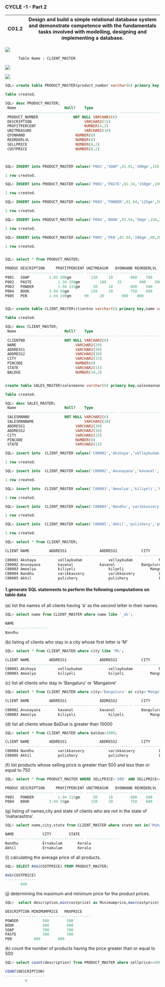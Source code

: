 ### CYCLE -1 - Part 2

|  CO1.2 |  Design and build a simple relational database system and demonstrate competence with the fundamentals tasks involved with modelling, designing and implementing a database. |
|---|---|

![](https://github.com/taraxdev/FISAT-LAB/blob/main/assets/C011.png)

          Table Name : CLIENT_MASTER

![](https://github.com/taraxdev/FISAT-LAB/blob/main/assets/C012.png)

![](https://github.com/taraxdev/FISAT-LAB/blob/main/assets/C013.png)


```sql
SQL> create table PRODUCT_MASTER(product_number varchar(6) primary key,description varchar(15),profitpercent number(4,2),unitmeasure varchar(10),qyonhand number(8),reorderlvl number(8),sellprice number(8,2),costprice number(8,2));

Table created.

SQL> desc PRODUCT_MASTER;
 Name					   Null?    Type
 ----------------------------------------- -------- ----------------------------
 PRODUCT_NUMBER 			   NOT NULL VARCHAR2(6)
 DESCRIPTION					    VARCHAR2(15)
 PROFITPERCENT					    NUMBER(4,2)
 UNITMEASURE					    VARCHAR2(10)
 QYONHAND					    NUMBER(8)
 REORDERLVL					    NUMBER(8)
 SELLPRICE					    NUMBER(8,2)
 COSTPRICE					    NUMBER(8,2)



SQL> INSERT into PRODUCT_MASTER values('P001','SOAP',01.01,'200gm',150,10,800,700);

1 row created.

SQL> INSERT into PRODUCT_MASTER values('P002','PASTE',01.34,'150gm',100,15,400,390);

1 row created.

SQL> INSERT into PRODUCT_MASTER values('P003','POWDER',01.94,'115gm',50,18,600,580);

1 row created.

SQL> INSERT into PRODUCT_MASTER values('P004','BOOK',03.94,'50gm',150,20,750,680);

1 row created.

SQL> INSERT into PRODUCT_MASTER values('P005','PEN',02.94,'190gm',90,20,980,880);

1 row created.


SQL> select * from PRODUCT_MASTER;

PRODUC DESCRIPTION     PROFITPERCENT UNITMEASUR   QYONHAND REORDERLVL  SELLPRICE  COSTPRICE
------ --------------- ------------- ---------- ---------- ---------- ---------- ----------
P001   SOAP			1.01 200gm	       150	   10	     800	700
P002   PASTE			1.34 150gm	       100	   15	     400	390
P003   POWDER			1.94 115gm		50	   18	     600	580
P004   BOOK			3.94 50gm	       150	   20	     750	680
P005   PEN			2.94 190gm		90	   20	     980	880


SQL> create table CLIENT_MASTER(clientno varchar(6) primary key,name varchar(20),address1 varchar(30),address2 varchar(30),city  varchar(15),pincode number(8),state varchar(15),baldue number(10,2));

Table created.

SQL> desc CLIENT_MASTER;
 Name					   Null?    Type
 ----------------------------------------- -------- ----------------------------
 CLIENTNO				   NOT NULL VARCHAR2(6)
 NAME						    VARCHAR2(20)
 ADDRESS1					    VARCHAR2(30)
 ADDRESS2					    VARCHAR2(30)
 CITY						    VARCHAR2(15)
 PINCODE					    NUMBER(8)
 STATE						    VARCHAR2(15)
 BALDUE 					    NUMBER(10,2)


create table SALES_MASTER(salesmanno varchar(6) primary key,salesmanname varchar(20),address1 varchar(30),address2 varchar(30),city varchar(15),pincode number(8),state varchar(15));

Table created.

SQL> desc SALES_MASTER;
 Name					   Null?    Type
 ----------------------------------------- -------- ----------------------------
 SALESMANNO				   NOT NULL VARCHAR2(6)
 SALESMANNAME					    VARCHAR2(20)
 ADDRESS1					    VARCHAR2(30)
 ADDRESS2					    VARCHAR2(30)
 CITY						    VARCHAR2(15)
 PINCODE					    NUMBER(8)
 STATE						    VARCHAR2(15)

SQL> insert into  CLIENT_MASTER values('C00001','Akshaya','vellaykudam','vellaykudam','Mumbai',683545,'Maharashtra',900);

1 row created.

SQL> insert into  CLIENT_MASTER values('C00002','Anunayana','kavanal','kavanal','Banguluru',683549,'Maharashtra',800);

1 row created.

SQL> insert into  CLIENT_MASTER values('C00003','Amoolya','kiliyeli','kilyeli','Manguluru',683579,'Maharashtra',1000);

1 row created.

SQL> insert into  CLIENT_MASTER values('C00004','Nandhu','varikkassery','varikkassery','Ernakulam',683565,'Kerala',1500);

1 row created.

SQL> insert into  CLIENT_MASTER values('C00005','Akhil','pulishery','pulishery','Ernakulam',683535,'Kerala',1700);

1 row created.

SQL> select * from CLIENT_MASTER;

CLIENT NAME		    ADDRESS1			   ADDRESS2			  CITY		     PINCODE STATE		 BALDUE
------ -------------------- ------------------------------ ------------------------------ --------------- ---------- --------------- ----------
C00001 Akshaya		    vellaykudam 		   vellaykudam			  Mumbai	      683545 Maharashtra	    900
C00002 Anunayana	    kavanal			   kavanal			  Banguluru	      683549 Maharashtra	    800
C00003 Amoolya		    kiliyeli			   kilyeli			  Manguluru	      683579 Maharashtra	   1000
C00004 Nandhu		    varikkassery		   varikkassery 		  Ernakulam	      683565 Kerala		   1500
C00005 Akhil		    pulishery			   pulishery			  Ernakulam	      683535 Kerala		   1700

```



#### 1.generate SQL statements to perform the following computations on table data

(a) list the names of all clients having ‘a’ as the second letter in their names. 

```sql
SQL> select name from CLIENT_MASTER where name like '_a%';

NAME
--------------------
Nandhu
```

(b) listing of clients who stay in a city whose first letter is ‘M’ 

```sql
SQL> select * from CLIENT_MASTER where city like 'M%';

CLIENT NAME		    ADDRESS1			   ADDRESS2			  CITY		     PINCODE STATE		 BALDUE
------ -------------------- ------------------------------ ------------------------------ --------------- ---------- --------------- ----------
C00001 Akshaya		    vellaykudam 		   vellaykudam			  Mumbai	      683545 Maharashtra	    900
C00003 Amoolya		    kiliyeli			   kilyeli			  Manguluru	      683579 Maharashtra	   1000

```

(c) list all clients who stay in ‘Bangaluru’ or ‘Mangalore’

```sql
SQL> select * from CLIENT_MASTER where city='Banguluru' or city='Manguluru';

CLIENT NAME		    ADDRESS1			   ADDRESS2			  CITY		     PINCODE STATE		 BALDUE
------ -------------------- ------------------------------ ------------------------------ --------------- ---------- --------------- ----------
C00002 Anunayana	    kavanal			   kavanal			  Banguluru	      683549 Maharashtra	    800
C00003 Amoolya		    kiliyeli			   kilyeli			  Manguluru	      683579 Maharashtra	   1000
```

(d) list all clients whose BalDue is greater than 10000 

```sql
SQL> select * from CLIENT_MASTER where baldue>1000;

CLIENT NAME		    ADDRESS1			   ADDRESS2			  CITY		     PINCODE STATE		 BALDUE
------ -------------------- ------------------------------ ------------------------------ --------------- ---------- --------------- ----------
C00004 Nandhu		    varikkassery		   varikkassery 		  Ernakulam	      683565 Kerala		   1500
C00005 Akhil		    pulishery			   pulishery			  Ernakulam	      683535 Kerala		   1700
```
(f) list products whose selling price is greater than 500 and less than or equal to 750 

```sql
SQL> select * from PRODUCT_MASTER WHERE SELLPRICE>'500' AND SELLPRICE<='750';

PRODUC DESCRIPTION     PROFITPERCENT UNITMEASUR   QYONHAND REORDERLVL  SELLPRICE  COSTPRICE
------ --------------- ------------- ---------- ---------- ---------- ---------- ----------
P003   POWDER			1.94 115gm		50	   18	     600	580
P004   BOOK			3.94 50gm	       150	   20	     750	680

```

(g) listing of names,city and state of clients who are not in the state of ‘maharashtra’. 

```sql
SQL> select name,city,state from CLIENT_MASTER where state not in('Maharashtra');

NAME		     CITY	     STATE
-------------------- --------------- ---------------
Nandhu		     Ernakulam	     Kerala
Akhil		     Ernakulam	     Kerala
```

(i) calculating the average price of all products.

```sql
SQL> SELECT AVG(COSTPRICE) FROM PRODUCT_MASTER;

AVG(COSTPRICE)
--------------
	   646
```

(j) determining the maximum and minimum price for the product prices.

```sql
SQL>  select description,min(costprice) as Minimumprice,max(costprice) as Maxprice from PRODUCT_MASTER group by description;  

DESCRIPTION	MINIMUMPRICE   MAXPRICE
--------------- ------------ ----------
POWDER			 580	    580
BOOK			 680	    680
SOAP			 700	    700
PASTE			 390	    390
PEN			 880	    880
```

(k) count the number of products having the price greater than or equal to 500

```sql
SQL> select count(description) from PRODUCT_MASTER where sellprice>=500;

COUNT(DESCRIPTION)
------------------
		 4

```
